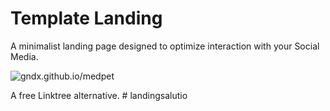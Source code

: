 # Template Landing

A minimalist landing page designed to optimize interaction with your Social Media.

![gndx.github.io/medpet](https://s3.amazonaws.com/gndx.dev/medpet-base.png)

A free Linktree alternative.
#   l a n d i n g s a l u t i o  
 